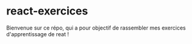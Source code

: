 # react-exercices
Bienvenue sur ce répo, qui a pour objectif de rassembler mes exercices d'apprentissage de reat !
